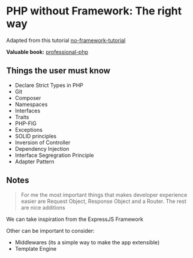 # PHP without Framework: The right way

Adapted from this tutorial
[no-framework-tutorial](https://git.php.fail/lubiana/no-framework-tutorial)

**Valuable book:** [professional-php](https://patricklouys.com/professional-php/)

## Things the user must know

- Declare Strict Types in PHP
- Git
- Composer
- Namespaces
- Interfaces
- Traits
- PHP-FIG
- Exceptions
- SOLID principles
- Inversion of Controller
- Dependency Injection
- Interface Segregration Principle
- Adapter Pattern

## Notes

> For me the most important things that makes developer experience easier are Request Object, Response Object and a Router. The rest are nice additions

We can take inspiration from the ExpressJS Framework

Other can be important to consider:

- Middlewares (its a simple way to make the app extensible)
- Template Engine
